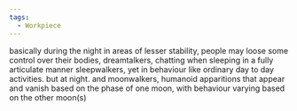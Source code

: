 ```yaml
---
tags:
  - Workpiece
---
```

basically during the night in areas of lesser stability, people may loose some control over their bodies, 
dreamtalkers, chatting when sleeping in a fully articulate manner
sleepwalkers, yet in behaviour like ordinary day to day activities. but at night.
 and moonwalkers, humanoid apparitions that appear and vanish based on the phase of one moon, with behaviour varying based on the other moon(s)